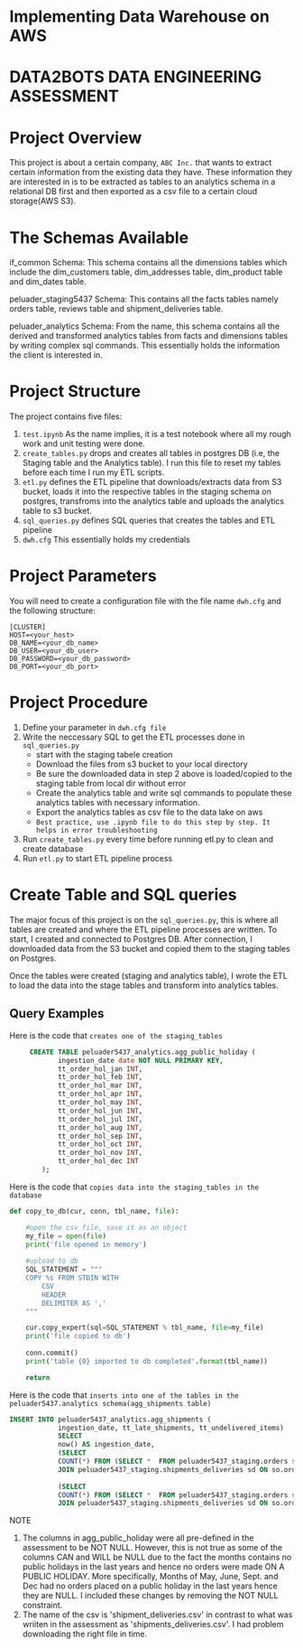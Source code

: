 # Implementing Data Warehouse on AWS
# DATA2BOTS DATA ENGINEERING ASSESSMENT
# Project Overview
This project is about a certain company, `ABC Inc.` that wants to extract certain information from the existing data they have. These information they are interested in is to be extracted as tables to an analytics schema in a relational DB first and then exported as a csv file to a certain cloud storage(AWS S3).

# The Schemas Available
if_common Schema: This schema contains all the dimensions tables which include the dim_customers table, dim_addresses table, dim_product table and dim_dates table.

peluader_staging5437 Schema: This contains all the facts tables namely orders table, reviews table and shipment_deliveries table.

peluader_analytics Schema: From the name, this schema contains all the derived and transformed analytics tables from facts and dimensions tables by writing complex sql commands. This essentially holds the information the client is interested in.

# Project Structure
The project contains five files:
1. `test.ipynb` As the name implies, it is a test notebook where all my rough work and unit testing were done.
1. `create_tables.py` drops and creates all tables in postgres DB (i.e, the Staging table and the Analytics table). I run this file to reset my tables before each time I run my ETL scripts.
1. `etl.py` defines the ETL pipeline that downloads/extracts data from S3 bucket, loads it into the respective tables in the staging schema on postgres, transfroms into the analytics table and uploads the analytics table to s3 bucket.
1. `sql_queries.py` defines SQL queries that creates the tables and ETL pipeline
1. `dwh.cfg` This essentially holds my credentials

# Project Parameters
You will need to create a configuration file with the file name `dwh.cfg` and the following structure:

```
[CLUSTER]
HOST=<your_host>
DB_NAME=<your_db_name>
DB_USER=<your_db_user>
DB_PASSWORD=<your_db_password>
DB_PORT=<your_db_port>
```

# Project Procedure
1. Define your parameter in `dwh.cfg file`
1. Write the neccessary SQL to get the ETL processes done in `sql_queries.py`
    * start with the staging tabele creation
    * Download the files from s3 bucket to your local directory
    * Be sure the downloaded data in step 2 above is loaded/copied to the staging table from local dir without error
    * Create the analytics table and write sql commands to populate these analytics tables with necessary information.
    * Export the analytics tables as csv file to the data lake on aws
    * `Best practice, use .ipynb file to do this step by step. It helps in error troubleshooting`
1. Run `create_tables.py` every time before running etl.py to clean and create database
1. Run `etl.py` to start ETL pipeline process

# Create Table and SQL queries
The major focus of this project is on the `sql_queries.py`, this is where all tables are created and where the ETL pipeline processes are written. To start, I created and connected to Postgres DB. After connection, I downloaded data from the S3 bucket and copied them to the staging tables on Postgres. 

Once the tables were created (staging and analytics table), I wrote the ETL to load the data into the stage tables and transform into analytics tables.

## Query Examples
Here is the code that `creates one of the staging_tables`
``` sql
     CREATE TABLE peluader5437_analytics.agg_public_holiday (
            ingestion_date date NOT NULL PRIMARY KEY,
            tt_order_hol_jan INT,
            tt_order_hol_feb INT,
            tt_order_hol_mar INT,
            tt_order_hol_apr INT,
            tt_order_hol_may INT,
            tt_order_hol_jun INT,
            tt_order_hol_jul INT,
            tt_order_hol_aug INT,
            tt_order_hol_sep INT,
            tt_order_hol_oct INT,
            tt_order_hol_nov INT,
            tt_order_hol_dec INT 
        );
```

Here is the code that `copies data into the staging_tables in the database`
``` python
def copy_to_db(cur, conn, tbl_name, file):

    #open the csv file, save it as an object
    my_file = open(file)
    print('file opened in memory')
    
    #upload to db
    SQL_STATEMENT = """
    COPY %s FROM STDIN WITH
        CSV
        HEADER
        DELIMITER AS ','
    """

    cur.copy_expert(sql=SQL_STATEMENT % tbl_name, file=my_file)
    print('file copied to db')
    
    conn.commit()
    print('table {0} imported to db completed'.format(tbl_name))

    return
```

Here is the code that `inserts into one of the tables in the peluader5437.analytics schema(agg_shipments table)`
```sql
INSERT INTO peluader5437_analytics.agg_shipments (
            ingestion_date, tt_late_shipments, tt_undelivered_items)
            SELECT
            now() AS ingestion_date,
            (SELECT
            COUNT(*) FROM (SELECT *  FROM peluader5437_staging.orders so 
            JOIN peluader5437_staging.shipments_deliveries sd ON so.order_id = sd.order_id) t1 WHERE DATE_PART('day', t1.shipment_date::timestamp - t1.order_date::timestamp) >= 6 AND t1.delivery_date IS NULL )  AS tt_late_shipments,
            
            (SELECT
            COUNT(*) FROM (SELECT *  FROM peluader5437_staging.orders so 
            JOIN peluader5437_staging.shipments_deliveries sd ON so.order_id = sd.order_id) t1 WHERE t1.shipment_date IS NULL AND t1.delivery_date IS NULL AND DATE_PART('day', '2022-09-05'::timestamp - t1.order_date::timestamp) >= 15 )  AS tt_undelivered_items
```

NOTE

1. The columns in agg_public_holiday were all pre-defined in the assessment to be NOT NULL. However, this is not true as some of the columns CAN and WILL be NULL due to the fact the months contains no public holidays in the last years and hence no orders were made ON A PUBLIC HOLIDAY. More specifically, Months of May, June, Sept. and Dec had no orders placed on a public holiday in the last years hence they are NULL. I included these changes by removing the NOT NULL constraint.
2. The name of the csv is 'shipment_deliveries.csv' in contrast to what was wriiten in the assessment as 'shipments_deliveries.csv'. I had problem downloading the right file in time.


